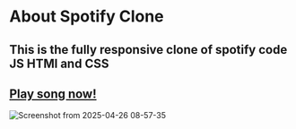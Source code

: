 # About Spotify Clone
## This is the fully responsive clone of spotify code JS HTMl and CSS
## [Play song now!](https://jspotify-clone.netlify.app/)
![Screenshot from 2025-04-26 08-57-35](https://github.com/user-attachments/assets/60e71183-a829-494e-965e-48f96be4e1e2)
